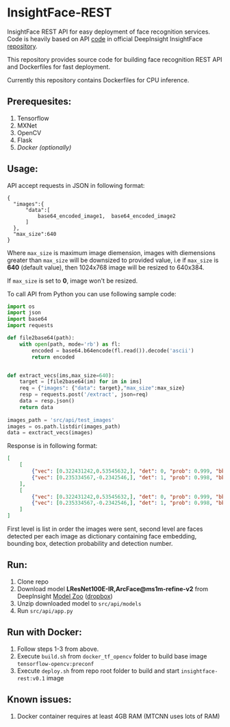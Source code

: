 # InsightFace-REST

InsightFace REST API for easy deployment of face recognition services.
Code is heavily based on API [code](https://github.com/deepinsight/insightface/tree/master/src/api)
in official DeepInsight InsightFace [repository](https://github.com/deepinsight/insightface). 

This repository provides source code for building face recognition REST API
and Dockerfiles for fast deployment.

Currently this repository contains Dockerfiles for CPU inference.


## Prerequesites:

1. Tensorflow
2. MXNet
3. OpenCV
4. Flask
5. *Docker (optionally)*


## Usage:

API accept requests in JSON in following format:
```
{
  "images":{
      "data":[
          base64_encoded_image1,  base64_encoded_image2
      ]
  },
  "max_size":640
}
```

Where `max_size` is maximum image diemension, images with diemensions greater than `max_size` 
will be downsized to provided value, i.e if `max_size` is **640** (default value), then 1024x768 image will
be resized to 640x384.

If `max_size` is set to **0**, image won't be resized.

To call API from Python you can use following sample code:

```python
import os
import json
import base64
import requests

def file2base64(path):
    with open(path, mode='rb') as fl:
        encoded = base64.b64encode(fl.read()).decode('ascii')
        return encoded


def extract_vecs(ims,max_size=640):
    target = [file2base64(im) for im in ims]
    req = {"images": {"data": target},"max_size":max_size}
    resp = requests.post('/extract', json=req)
    data = resp.json()
    return data
    
images_path = 'src/api/test_images'
images = os.path.listdir(images_path)
data = exctract_vecs(images)

```
Response is in following format:

```json
[
    [
        {"vec": [0.322431242,0.53545632,], "det": 0, "prob": 0.999, "bbox": [100,100,200,200]},
        {"vec": [0.235334567,-0.2342546,], "det": 1, "prob": 0.998, "bbox": [200,200,300,300]},
    ],
    [
        {"vec": [0.322431242,0.53545632,], "det": 0, "prob": 0.999, "bbox": [100,100,200,200]},
        {"vec": [0.235334567,-0.2342546,], "det": 1, "prob": 0.998, "bbox": [200,200,300,300]},
    ]
]
```
First level is list in order the images were sent, second level are faces detected per each image as 
dictionary containing face embedding, bounding box, detection probability and detection number.  


## Run:
1. Clone repo
2. Download model **LResNet100E-IR,ArcFace@ms1m-refine-v2** from 
DeepInsight [Model Zoo](https://github.com/deepinsight/insightface/wiki/Model-Zoo)
([dropbox](https://www.dropbox.com/s/tj96fsm6t6rq8ye/model-r100-arcface-ms1m-refine-v2.zip?dl=0))
3. Unzip downloaded model to `src/api/models`
2. Run `src/api/app.py`

## Run with Docker:

1. Follow steps 1-3 from above.
2. Execute `build.sh` from `docker_tf_opencv` folder to build base image
`tensorflow-opencv:preconf`
3. Execute `deploy.sh` from repo root folder to build  and start `insightface-rest:v0.1` image


## Known issues:
1. Docker container requires at least 4GB RAM (MTCNN uses lots of RAM)
